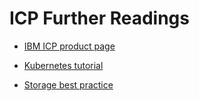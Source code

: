 # ICP Further Readings
* [IBM ICP product page](https://www.ibm.com/cloud/private)

* [Kubernetes tutorial](https://kubernetes.io/docs/tutorials/)
* [Storage best practice](https://github.com/ibm-cloud-architecture/refarch-privatecloud/blob/master/ICp-Storage_best_practice.md)
